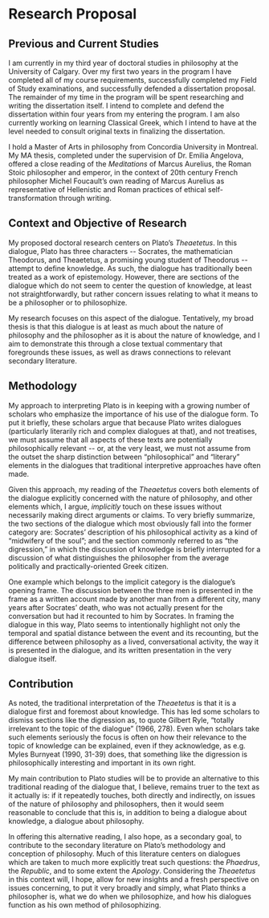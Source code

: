 # Research Proposal

## Previous and Current Studies

I am currently in my third year of doctoral studies in philosophy at the University of Calgary.
Over my first two years in the program I have completed all of my course requirements,
successfully completed my Field of Study examinations, and successfully defended a dissertation
proposal. The remainder of my time in the program will be spent researching and writing the
dissertation itself. I intend to complete and defend the
dissertation within four years from my entering the program. I am also currently working on
learning Classical Greek, which I intend to have at the level needed to consult original texts in
finalizing the dissertation.

I hold a Master of Arts in philosophy from Concordia University in Montreal. My MA thesis,
completed under the supervision of Dr. Emilia Angelova, offered a close reading of the
*Meditations* of Marcus Aurelius, the Roman Stoic philosopher and emperor, in the context of
20th century French philosopher Michel Foucault’s own reading of Marcus Aurelius as representative of
Hellenistic and Roman practices of ethical self-transformation through writing. 

## Context and Objective of Research

My proposed doctoral research centers on Plato’s *Theaetetus*. In this dialogue, Plato has three
characters -- Socrates, the mathematician Theodorus, and Theaetetus, a promising young student
of Theodorus -- attempt to define knowledge. As such, the dialogue has traditionally been treated
as a work of epistemology. However, there are sections of the dialogue which do not seem to
center the question of knowledge, at least not straightforwardly, but rather concern issues relating
to what it means to be a philosopher or to philosophize.

My research focuses on this aspect of the dialogue. Tentatively, my broad thesis is that this
dialogue is at least as much about the nature of philosophy and the philosopher as it is about the
nature of knowledge, and I aim to demonstrate this through a close textual commentary that
foregrounds these issues, as well as draws connections to relevant secondary literature.

## Methodology

My approach to interpreting Plato is in keeping with a growing number of scholars who
emphasize the importance of his use of the dialogue form. To put it briefly, these scholars argue
that because Plato writes dialogues (particularly literarily rich and complex
dialogues at that), and not treatises, we must assume that all aspects of these texts are potentially
philosophically relevant -- or, at the very least, we must not assume from the outset the sharp
distinction between “philosophical” and “literary” elements in the dialogues that traditional
interpretive approaches have often made.

Given this approach, my reading of the *Theaetetus* covers both elements of the dialogue explicitly concerned with the nature of philosophy, and other elements which, I argue, _implicitly_ touch on these issues without necessarily making direct arguments or claims. To very briefly summarize, the two sections of the dialogue which most obviously fall
into the former category are: Socrates’ description of his philosophical activity as a kind of
“midwifery of the soul”; and the section commonly referred to as
“the digression,” in which the discussion of knowledge is briefly interrupted for a discussion of
what distinguishes the philosopher from the average politically and practically-oriented Greek
citizen.

One example which belongs to the implicit category is the dialogue’s opening frame. The
discussion between the three men is presented in the frame as a written account made by another
man from a different city, many years after Socrates’ death, who was not actually present for the
conversation but had it recounted to him by Socrates. In framing the dialogue in this way, Plato
seems to intentionally highlight not only the temporal and spatial distance between the event and
its recounting, but the difference between philosophy as a lived, conversational activity, the way
it is presented in the dialogue, and its written presentation in the very dialogue itself.

## Contribution

As noted, the traditional interpretation of the *Theaetetus* is that it is a dialogue first and
foremost about knowledge. This has led some scholars to dismiss sections like the digression as,
to quote Gilbert Ryle, “totally irrelevant to the topic of the dialogue” (1966, 278). Even when
scholars take such elements seriously the focus is often on how their relevance to the topic of
knowledge can be explained, even if they acknowledge, as e.g. Myles Burnyeat (1990, 31-39)
does, that something like the digression is philosophically interesting and important in its own
right.

My main contribution to Plato studies will be to provide an alternative to this traditional reading
of the dialogue that, I believe, remains truer to the text as it actually is: if it repeatedly touches,
both directly and indirectly, on issues of the nature of philosophy and philosophers, then it would
seem reasonable to conclude that this is, in addition to being a dialogue about knowledge, a
dialogue about philosophy.

In offering this alternative reading, I also hope, as a secondary goal, to contribute to the
secondary literature on Plato’s methodology and conception of philosophy. Much of this
literature centers on dialogues which are taken to much more explicitly treat such questions: the
*Phaedrus*, the *Republic*, and to some extent the *Apology*. Considering the *Theaetetus* in this
context will, I hope, allow for new insights and a fresh perspective on issues concerning, to put it
very broadly and simply, what Plato thinks a philosopher is, what we do when we philosophize,
and how his dialogues function as his own method of philosophizing.


